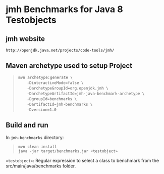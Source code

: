 # jmh Benchmarks for Java 8 Testobjects

## jmh website
`http://openjdk.java.net/projects/code-tools/jmh/`

## Maven archetype used to setup Project
> `mvn archetype:generate \ `<br/>
> &nbsp;&nbsp;&nbsp;&nbsp;&nbsp;&nbsp; `-DinteractiveMode=false \ `<br/>
> &nbsp;&nbsp;&nbsp;&nbsp;&nbsp;&nbsp; `-DarchetypeGroupId=org.openjdk.jmh \ `<br/>
> &nbsp;&nbsp;&nbsp;&nbsp;&nbsp;&nbsp; `-DarchetypeArtifactId=jmh-java-benchmark-archetype \ `<br/>
> &nbsp;&nbsp;&nbsp;&nbsp;&nbsp;&nbsp; `-DgroupId=benchmarks \ `<br/>
> &nbsp;&nbsp;&nbsp;&nbsp;&nbsp;&nbsp; `-DartifactId=jmh-benchmarks \ `<br/>
> &nbsp;&nbsp;&nbsp;&nbsp;&nbsp;&nbsp; `-Dversion=1.0 `

## Build and run
In `jmh-benchmarks` directory:
> `mvn clean install` <br/>
> `java -jar target/benchmarks.jar «testobject»`

`«testobject»`: Regular expression to select a class to benchmark from the src/main/java/benchmarks folder.
